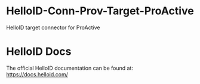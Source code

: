 # HelloID-Conn-Prov-Target-ProActive
HelloID target connector for ProActive

# HelloID Docs
The official HelloID documentation can be found at: https://docs.helloid.com/
